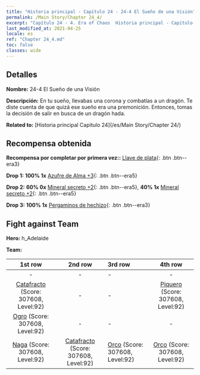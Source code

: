 ```yaml
---
title: "Historia principal - Capítulo 24 - 24-4 El Sueño de una Visión"
permalink: /Main Story/Chapter 24_4/
excerpt: "Capítulo 24 - 4. Era of Chaos  Historia principal - Capítulo 24_4. 24-4 El Sueño de una Visión"
last_modified_at: 2021-04-25
locale: es
ref: "Chapter 24_4.md"
toc: false
classes: wide
---
```


## Detalles

 **Nombre:** 24-4 El Sueño de una Visión

 **Descripción:** En tu sueño, llevabas una corona y combatías a un dragón. Te diste cuenta de que quizá ese sueño era una premonición. Entonces, tomas la decisión de salir en busca de un dragón hada.

 **Related to:** [Historia principal Capítulo 24](/es/Main Story/Chapter 24/)

## Recompensa obtenida

 **Recompensa por completar por primera vez::** [Llave de plata](/ItemsES/con_693/){: .btn .btn--era3}

 **Drop 1:** **100% 1x** [Azufre de Alma +3](/ItemsES/mat_85/){: .btn .btn--era5}

 **Drop 2:** **60% 0x** [Mineral secreto +2](/ItemsES/mat_75/){: .btn .btn--era5}, **40% 1x** [Mineral secreto +2](/ItemsES/mat_75/){: .btn .btn--era5}

 **Drop 3:** **100% 1x** [Pergaminos de hechizo](/ItemsES/con_694/){: .btn .btn--era3}


## Fight against Team
 **Hero:** h_Adelaide

 **Team:**


  | 1st row | 2nd row | 3rd row | 4th row |
  |:----:|:----:|:----|:----:|
  | - | - | - | - |
  | [Catafracto](/es/units/Cavalier/) (Score: 307608, Level:92)  | - | - | [Piquero](/es/units/Pikeman/) (Score: 307608, Level:92)  |
  | [Ogro](/es/units/Ogre/) (Score: 307608, Level:92)  | - | - | - |
  | [Naga](/es/units/Naga/) (Score: 307608, Level:92)  | [Catafracto](/es/units/Cavalier/) (Score: 307608, Level:92)  | [Orco](/es/units/Orc/) (Score: 307608, Level:92)  | [Orco](/es/units/Orc/) (Score: 307608, Level:92)  |


